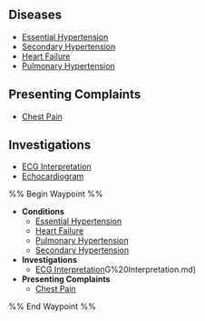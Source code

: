 ## Diseases
- [Essential Hypertension](Essential%20Hypertension.md)
- [Secondary Hypertension](Secondary%20Hypertension.md)
- [Heart Failure](Heart%20Failure.md)
- [Pulmonary Hypertension](Pulmonary%20Hypertension.md)
## Presenting Complaints
- [Chest Pain](Disciplines/Cardiology/Presenting%20Complaints/Chest%20Pain.md)
## Investigations
- [ECG Interpretation](ECG%20Interpretation.md)
-  [Echocardiogram](Echocardiogram.md)

%% Begin Waypoint %%
- **Conditions**
	- [Essential Hypertension](./Conditions/Essential%20Hypertension.md)
	- [Heart Failure](./Conditions/Heart%20Failure.md)
	- [Pulmonary Hypertension](./Conditions/Pulmonary%20Hypertension.md)
	- [Secondary Hypertension](./Conditions/Secondary%20Hypertension.md)
- **Investigations**
	- [ECG Interpretation](Disciplines/Cardiology/Investigations/ECG%20Interpretation.md)G%20Interpretation.md)
- **Presenting Complaints**
	- [Chest Pain](./Presenting%20Complaints/Chest%20Pain.md)

%% End Waypoint %%